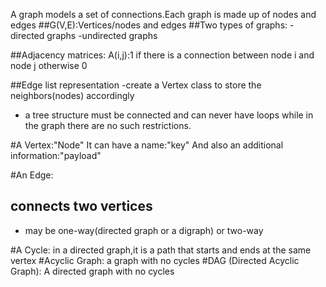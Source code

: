 A graph models a set of connections.Each graph is made up of nodes and edges
##G(V,E):Vertices/nodes and edges
##Two types of graphs:
 -directed graphs
 -undirected graphs
 
##Adjacency matrices:
A(i,j):1 if there is a connection between node i and node j
       otherwise 0

##Edge list representation
-create a Vertex class to store the neighbors(nodes) accordingly

- a tree structure must be connected and can never have loops while in the graph there are no such restrictions.

#A Vertex:"Node"
It can have a name:"key"
And also an additional information:"payload"

#An Edge:
 ## connects two vertices
 * may be one-way(directed graph or a digraph) or two-way

#A Cycle:
in a directed graph,it is a path that starts  and ends at the same vertex
#Acyclic Graph: 
a graph with no cycles
#DAG (Directed Acyclic Graph):
A directed graph with no cycles